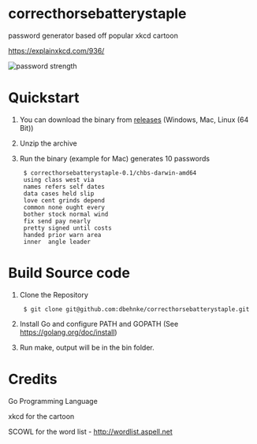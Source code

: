 # correcthorsebatterystaple
password generator based off popular xkcd cartoon

https://explainxkcd.com/936/

![password strength](http://imgs.xkcd.com/comics/password_strength.png)

# Quickstart

1. You can download the binary from [releases](https://github.com/dbehnke/correcthorsebatterystaple/releases "Releases") (Windows, Mac, Linux (64 Bit))

2. Unzip the archive

3. Run the binary  (example for Mac) generates 10 passwords

        $ correcthorsebatterystaple-0.1/chbs-darwin-amd64
        using class west via
        names refers self dates
        data cases held slip
        love cent grinds depend
        common none ought every
        bother stock normal wind
        fix send pay nearly
        pretty signed until costs
        handed prior warn area
        inner  angle leader

# Build Source code

1. Clone the Repository

        $ git clone git@github.com:dbehnke/correcthorsebatterystaple.git

2. Install Go and configure PATH and GOPATH (See https://golang.org/doc/install)

3. Run make, output will be in the bin folder.

# Credits

Go Programming Language

xkcd for the cartoon

SCOWL for the word list - http://wordlist.aspell.net
